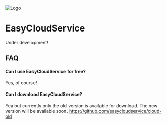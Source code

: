 
![Logo](https://easycloudservice.de/cdn/banner.png)
# EasyCloudService

Under development!

## FAQ

#### Can I use EasyCloudService for free?
Yes, of course!
#### Can I download EasyCloudService?
Yea but currently only the old version is available for download. The new version will be available soon.
https://github.com/easycloudservice/cloud-old